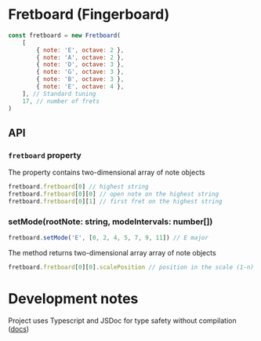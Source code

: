 # Fretboard (Fingerboard)

```js
const fretboard = new Fretboard(
    [
        { note: 'E', octave: 2 },
        { note: 'A', octave: 2 },
        { note: 'D', octave: 3 },
        { note: 'G', octave: 3 },
        { note: 'B', octave: 3 },
        { note: 'E', octave: 4 },
    ], // Standard tuning
    17, // number of frets
)
```
## API

### `fretboard` property
The property contains two-dimensional array of note objects
```js
fretboard.fretboard[0] // highest string
fretboard.fretboard[0][0] // open note on the highest string
fretboard.fretboard[0][1] // first fret on the highest string
```
### setMode(rootNote: string, modeIntervals: number[])
```js
fretboard.setMode('E', [0, 2, 4, 5, 7, 9, 11]) // E major
```
The method returns two-dimensional array array of note objects
```js
fretboard.fretboard[0][0].scalePosition // position in the scale (1-n) or null if the note is not in the scale
```

# Development notes
Project uses Typescript and JSDoc for type safety without compilation ([docs](https://www.typescriptlang.org/docs/handbook/jsdoc-supported-types.html))